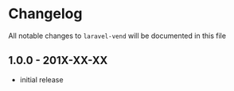 # Changelog

All notable changes to `laravel-vend` will be documented in this file

## 1.0.0 - 201X-XX-XX

- initial release
